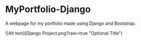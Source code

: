 # MyPortfolio-Django
A webpage for my portfolio made using Django and Bootstrap.

![Alt text](Django Project.png?raw=true "Optional Title")
